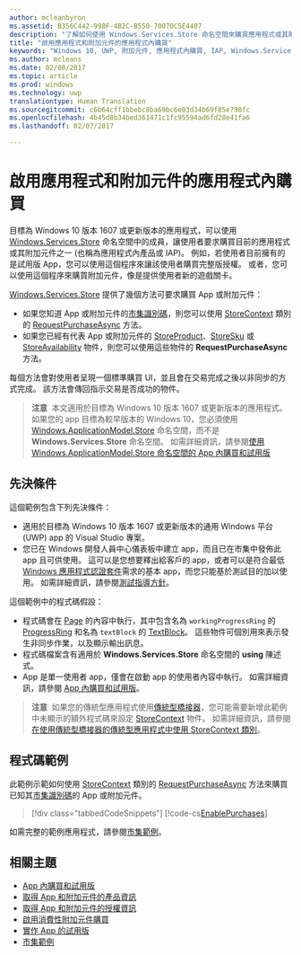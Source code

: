 ```yaml
---
author: mcleanbyron
ms.assetid: B356C442-998F-4B2C-B550-70070C5E4487
description: "了解如何使用 Windows.Services.Store 命名空間來購買應用程式或其附加元件。"
title: "啟用應用程式和附加元件的應用程式內購買"
keywords: "Windows 10, UWP, 附加元件, 應用程式內購買, IAP, Windows.Services.Store"
ms.author: mcleans
ms.date: 02/08/2017
ms.topic: article
ms.prod: windows
ms.technology: uwp
translationtype: Human Translation
ms.sourcegitcommit: c6b64cff1bbebc8ba69bc6e03d34b69f85e798fc
ms.openlocfilehash: 4b45d8b34bed361471c1fc95594ad6fd28e41fa6
ms.lasthandoff: 02/07/2017

---
```


# <a name="enable-in-app-purchases-of-apps-and-add-ons"></a>啟用應用程式和附加元件的應用程式內購買

目標為 Windows 10 版本 1607 或更新版本的應用程式，可以使用 [Windows.Services.Store](https://msdn.microsoft.com/library/windows/apps/windows.services.store.aspx) 命名空間中的成員，讓使用者要求購買目前的應用程式或其附加元件之一 (也稱為應用程式內產品或 IAP)。 例如，若使用者目前擁有的是試用版 App，您可以使用這個程序來讓該使用者購買完整版授權。 或者，您可以使用這個程序來購買附加元件，像是提供使用者新的遊戲關卡。

[Windows.Services.Store](https://msdn.microsoft.com/library/windows/apps/windows.services.store.aspx) 提供了幾個方法可要求購買 App 或附加元件：
* 如果您知道 App 或附加元件的[市集識別碼](in-app-purchases-and-trials.md#store_ids)，則您可以使用 [StoreContext](https://msdn.microsoft.com/library/windows/apps/windows.services.store.storecontext.aspx) 類別的 [RequestPurchaseAsync](https://msdn.microsoft.com/library/windows/apps/windows.services.store.storecontext.requestpurchaseasync.aspx) 方法。
* 如果您已經有代表 App 或附加元件的 [StoreProduct](https://msdn.microsoft.com/library/windows/apps/windows.services.store.storeproduct.aspx)、[StoreSku](https://msdn.microsoft.com/library/windows/apps/windows.services.store.storesku.aspx) 或 [StoreAvailability](https://msdn.microsoft.com/library/windows/apps/windows.services.store.storeavailability.aspx) 物件，則您可以使用這些物件的 **RequestPurchaseAsync** 方法。

每個方法會對使用者呈現一個標準購買 UI，並且會在交易完成之後以非同步的方式完成。 該方法會傳回指示交易是否成功的物件。

>**注意**&nbsp;&nbsp;本文適用於目標為 Windows 10 版本 1607 或更新版本的應用程式。 如果您的 app 目標為較早版本的 Windows 10，您必須使用 [Windows.ApplicationModel.Store](https://msdn.microsoft.com/library/windows/apps/windows.applicationmodel.store.aspx) 命名空間，而不是 **Windows.Services.Store** 命名空間。 如需詳細資訊，請參閱[使用 Windows.ApplicationModel.Store 命名空間的 App 內購買和試用版](in-app-purchases-and-trials-using-the-windows-applicationmodel-store-namespace.md)

## <a name="prerequisites"></a>先決條件

這個範例包含下列先決條件：
* 適用於目標為 Windows 10 版本 1607 或更新版本的通用 Windows 平台 (UWP) app 的 Visual Studio 專案。
* 您已在 Windows 開發人員中心儀表板中建立 app，而且已在市集中發佈此 app 且可供使用。 這可以是您想要釋出給客戶的 app，或者可以是符合最低 [Windows 應用程式認證套件](https://developer.microsoft.com/windows/develop/app-certification-kit)需求的基本 app，而您只能基於測試目的加以使用。 如需詳細資訊，請參閱[測試指導方針](in-app-purchases-and-trials.md#testing)。

這個範例中的程式碼假設：
* 程式碼會在 [Page](https://msdn.microsoft.com/library/windows/apps/windows.ui.xaml.controls.page.aspx) 的內容中執行，其中包含名為 ```workingProgressRing``` 的 [ProgressRing](https://msdn.microsoft.com/library/windows/apps/windows.ui.xaml.controls.progressring.aspx) 和名為 ```textBlock``` 的 [TextBlock](https://msdn.microsoft.com/library/windows/apps/windows.ui.xaml.controls.textblock.aspx)。 這些物件可個別用來表示發生非同步作業，以及顯示輸出訊息。
* 程式碼檔案含有適用於 **Windows.Services.Store** 命名空間的 **using** 陳述式。
* App 是單一使用者 app，僅會在啟動 app 的使用者內容中執行。 如需詳細資訊，請參閱 [App 內購買和試用版](in-app-purchases-and-trials.md#api_intro)。

>**注意**&nbsp;&nbsp;如果您的傳統型應用程式使用[傳統型橋接器](https://developer.microsoft.com/windows/bridges/desktop)，您可能需要新增此範例中未顯示的額外程式碼來設定 [StoreContext](https://msdn.microsoft.com/library/windows/apps/windows.services.store.storecontext.aspx) 物件。 如需詳細資訊，請參閱[在使用傳統型橋接器的傳統型應用程式中使用 StoreContext 類別](in-app-purchases-and-trials.md#desktop)。

## <a name="code-example"></a>程式碼範例

此範例示範如何使用 [StoreContext](https://msdn.microsoft.com/library/windows/apps/windows.services.store.storecontext.aspx) 類別的 [RequestPurchaseAsync](https://msdn.microsoft.com/library/windows/apps/windows.services.store.storecontext.requestpurchaseasync.aspx) 方法來購買已知其[市集識別碼](in-app-purchases-and-trials.md#store_ids)的 App 或附加元件。

> [!div class="tabbedCodeSnippets"]
[!code-cs[EnablePurchases](./code/InAppPurchasesAndLicenses_RS1/cs/PurchaseAddOnPage.xaml.cs#PurchaseAddOn)]

如需完整的範例應用程式，請參閱[市集範例](https://github.com/Microsoft/Windows-universal-samples/tree/master/Samples/Store)。

## <a name="related-topics"></a>相關主題

* [App 內購買和試用版](in-app-purchases-and-trials.md)
* [取得 App 和附加元件的產品資訊](get-product-info-for-apps-and-add-ons.md)
* [取得 App 和附加元件的授權資訊](get-license-info-for-apps-and-add-ons.md)
* [啟用消費性附加元件購買](enable-consumable-add-on-purchases.md)
* [實作 App 的試用版](implement-a-trial-version-of-your-app.md)
* [市集範例](https://github.com/Microsoft/Windows-universal-samples/tree/master/Samples/Store)

